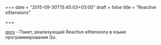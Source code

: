 +++
date = "2015-09-30T15:45:03+03:00"
draft = false
title = "Reactive eXtensions"

+++

<p><a href="https://github.com/alecthomas/gorx">gorx</a>&nbsp;- Пакет, реализующий&nbsp;Reactive eXtensions в языке программирования Go.</p>

